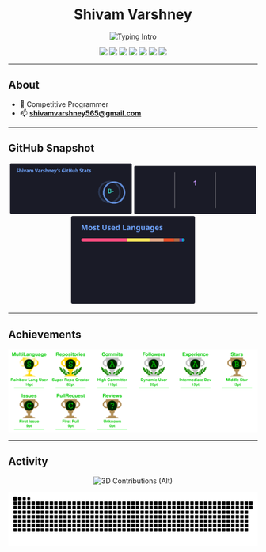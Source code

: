 <h1 align="center">Shivam Varshney</h1>

<p align="center">
  <a href="https://readme-typing-svg.demolab.com?font=Inter&weight=700&size=22&pause=900&center=true&vCenter=true&width=750&lines=Blockchain+Developer;Backend+Engineer;Competitive+Programmer;Rust+%7C+Node.js+%7C+Go">
    <img src="https://readme-typing-svg.demolab.com?font=Inter&weight=700&size=22&pause=900&center=true&vCenter=true&width=750&lines=Blockchain+Developer;Backend+Engineer;Competitive+Programmer;Rust+%7C+Node.js+%7C+Go" alt="Typing Intro" />
  </a>
</p>

<p align="center">
  <a href="https://github.com/varshney565"><img src="https://img.shields.io/badge/GitHub-181717?style=for-the-badge&logo=github&logoColor=white" /></a>
  <a href="https://twitter.com/shivam56565"><img src="https://img.shields.io/badge/Twitter-000000?style=for-the-badge&logo=x&logoColor=white" /></a>
  <a href="https://linkedin.com/in/shivam565"><img src="https://img.shields.io/badge/LinkedIn-0A66C2?style=for-the-badge&logo=linkedin&logoColor=white" /></a>
  <a href="https://www.codechef.com/users/shivamloop"><img src="https://img.shields.io/badge/CodeChef-4B3621?style=for-the-badge" /></a>
  <a href="https://codeforces.com/profile/shivam565"><img src="https://img.shields.io/badge/Codeforces-1F8ACB?style=for-the-badge" /></a>
  <a href="https://www.leetcode.com/shivam565"><img src="https://img.shields.io/badge/LeetCode-FFA116?style=for-the-badge&logo=leetcode&logoColor=white" /></a>
  <a href="https://auth.geeksforgeeks.org/user/varshney565"><img src="https://img.shields.io/badge/GeeksforGeeks-0F9D58?style=for-the-badge" /></a>
</p>

---

## About
- 🧠 Competitive Programmer
- 📫 **shivamvarshney565@gmail.com**

---

## GitHub Snapshot
<div align="center">
  <img src="./assets/github-stats.svg" alt="GitHub Stats" width="49%" />
  <img src="./assets/github-streak.svg" alt="GitHub Streak" width="49%" />
</div>
<div align="center">
  <img src="./assets/top-langs.svg" alt="Top Languages" width="50%" />
</div>

---

## Achievements
<p align="center">
  <img src="./assets/trophies-advanced.svg" alt="GitHub Trophies" />
</p>

---

## Activity
<p align="center">
  <!-- 3D calendar generated by workflow below -->
  <img src="./assets/profile-3d-alt.svg" alt="3D Contributions (Alt)"/>
</p>
<p align="center">
  <!-- Snake generated by workflow below -->
  <img src="./assets/snake.svg" alt="Contribution Snake" />
</p>
